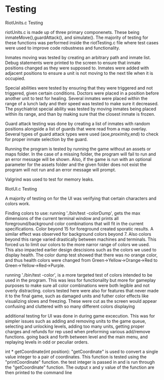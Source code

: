 # Testing

RiotUnits.c Testing

riotUnits.c is made up of three primary componenets. These being inmateMove(),guardAttack(), and simulate(). The majority of testing for these functions was performed inside the riotTesting.c file where test cases were used to improve code robustness and functionality.

Inmates moving was tested by creating an arbitrary path and inmate list. Debug statements were printed to the screen to ensure that inmate positions changed as they were supposed to. Inmates were added with adjacent positions to ensure a unit is not moving to the next tile when it is occupied.

Special abilities were tested by ensuring that they were triggered and not triggered, given certain conditions. Doctors were placed in a position before another unit to test for healing. Several inmates were placed within the range of a lunch lady and their speed was tested to make sure it decreased. The psychiatrist special ability was tested by moving inmates being placed within its range, and than by making sure that the closest inmate is frozen.

Guard attack testing was done by creating a list of inmates with random positions alongside a list of guards that were read from a map overlay. Several types of guard attack types were used (aoe,proximity,end) to check for proper inmate selection by the guard. 

Running the program is tested by running the game without an assets or maps folder. In the case of a missing folder, the program will fail to run and an error message will be shown. Also,
if the game is run with an optional parameter for the assets folder and the given folder does not exist the program will not run and an error message will prompt.

Valgrind was used to test for memory leaks.


RiotUI.c Testing

A majority of testing on for the UI was verifying that certain characters and colors work.

Finding colors to use:
running './bin/test -colorDump', gets the max dimensions of the current terminal window and prints all foreground/background color combinations that will fit in the current specifications. Color beyond 15 for foreground created sporatic results. A similar effect was observed for background colors beyond 7. Also colors beyond this range varied drastically between machines and terminals. This forced us to limit our colors to the more narror range of colors we used. This also impacted earlier design descisions such as the colors we used to display health. The color dump test showed that there was no orange color, and thus health colors were changed from Green->Yellow->Orange->Red to Green->Yellow->Red->Purple. 

running './bin/test -color', is a more targeted test of colors intended to be used in the program. This was less for functionality but more for gameplay purposes to make sure all color combinations were both legible and not overly distracting. colors tested here were also for features that never made it to the final game, such as damaged units and futher color effects like visualizing slows and freezing. These were cut as the screen would appear confusing and cluttered with so many different colors displaying

additional testing for UI was done in during game excecution. This was for simpler issues such as adding and removing units to the game queue, selecting and unlocking levels, adding too many units, getting proper charges and refunds for rep used when preforming various add/remove functions. going back and forth between level and the main menu, and replaying levels in odd or peculiar orders.

int * getCoordinate(int position):
 "getCoordinate" is used to convert a single value integer to a pair of coordinates. This function is tested using the "printCoordinate" function. the test integer is passed in and is run through the "getCoordinate" function. The output x and y value of the function are then printed to the command line

